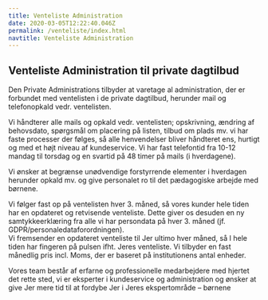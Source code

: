 ```yaml
---
title: Venteliste Administration
date: 2020-03-05T12:22:40.046Z
permalink: /venteliste/index.html
navtitle: Venteliste Administration
---
```

## Venteliste Administration til private dagtilbud

Den Private Administrations tilbyder at varetage al administration, der er forbundet med ventelisten i de private dagtilbud, herunder mail og telefonopkald vedr. ventelisten.

Vi håndterer alle mails og opkald vedr. ventelisten; opskrivning, ændring af behovsdato, spørgsmål om placering på listen, tilbud om plads mv. vi har faste processer der følges, så alle henvendelser bliver håndteret ens, hurtigt og med et højt niveau af kundeservice.  Vi har fast telefontid fra 10-12 mandag til torsdag og en svartid på 48 timer på mails (i hverdagene).

Vi ønsker at begrænse unødvendige forstyrrende elementer i hverdagen herunder opkald mv. og give personalet ro til det pædagogiske arbejde med børnene. 

Vi følger fast op på ventelisten hver 3. måned, så vores kunder hele tiden har en opdateret og retvisende venteliste. Dette giver os desuden en ny samtykkeerklæring fra alle vi har persondata på hver 3. måned (jf. GDPR/personaledataforordningen).\
Vi fremsender en opdateret venteliste til Jer ultimo hver måned, så I hele tiden har fingeren på pulsen ifht. Jeres venteliste.  Vi tilbyder en fast månedlig pris incl. Moms, der er baseret på institutionens antal enheder.

Vores team består af erfarne og professionelle medarbejdere med hjertet det rette sted, vi er eksperter i kundeservice og administration og ønsker at give Jer mere tid til at fordybe Jer i Jeres ekspertområde – børnene